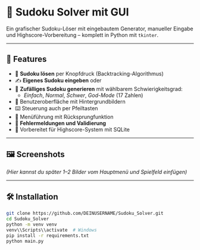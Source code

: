 # 🧩 Sudoku Solver mit GUI

Ein grafischer Sudoku-Löser mit eingebautem Generator, manueller Eingabe und Highscore-Vorbereitung – komplett in Python mit `tkinter`.

---

## 🚀 Features

- 🔢 **Sudoku lösen** per Knopfdruck (Backtracking-Algorithmus)
- ✍️ **Eigenes Sudoku eingeben** oder
- 🎲 **Zufälliges Sudoku generieren** mit wählbarem Schwierigkeitsgrad:
  - *Einfach*, *Normal*, *Schwer*, *God-Mode* (17 Zahlen)
- 🌈 Benutzeroberfläche mit Hintergrundbildern
- ⌨️ Steuerung auch per Pfeiltasten
- 🔁 Menüführung mit Rücksprungfunktion
- 🧠 **Fehlermeldungen und Validierung**
- 💾 Vorbereitet für Highscore-System mit SQLite

---

## 🖼️ Screenshots

*(Hier kannst du später 1–2 Bilder vom Hauptmenü und Spielfeld einfügen)*

---

## 🛠️ Installation

```bash
git clone https://github.com/DEINUSERNAME/Sudoku_Solver.git
cd Sudoku_Solver
python -m venv venv
venv\\Scripts\\activate  # Windows
pip install -r requirements.txt
python main.py
